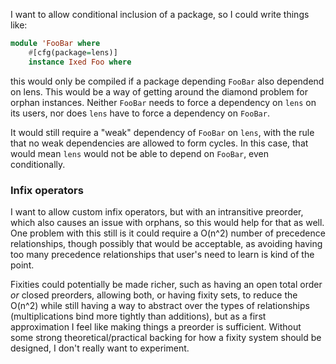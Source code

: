 I want to allow conditional inclusion of a package, so I could write things like:

```haskell
module 'FooBar where
    #[cfg(package=lens)]
    instance Ixed Foo where
```

this would only be compiled if a package depending `FooBar`  also dependend on lens. This would be a way of getting around the diamond problem for orphan instances. Neither `FooBar` needs to force a dependency on `lens` on its users, nor does `lens` have to force a dependency on `FooBar`.

It would still require a "weak" dependency of `FooBar` on `lens`, with the rule that no weak dependencies are allowed to form cycles. In this case, that would mean `lens` would not be able to depend on `FooBar`, even conditionally.

### Infix operators

I want to allow custom infix operators, but with an intransitive preorder, which also causes an issue with orphans, so this would help for that as well. One problem with this still is it could require a O(n^2) number of precedence relationships, though possibly that would be acceptable, as avoiding having too many precedence relationships that user's need to learn is kind of the point.

Fixities could potentially be made richer, such as having an open total order *or* closed preorders, allowing both, or having fixity sets, to reduce the O(n^2) while still having a way to abstract over the types of relationships (multiplications bind more tightly than additions), but as a first approximation I feel like making things a preorder is sufficient. Without some strong theoretical/practical backing for how a fixity system should be designed, I don't really want to experiment.
